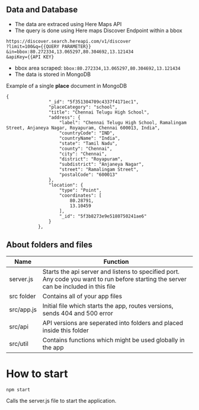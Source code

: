 ## Data and Database
- The data are extraced using Here Maps API
- The query is done using Here maps Discover Endpoint within a bbox

```
https://discover.search.hereapi.com/v1/discover
?limit=100&q={{QUERY PARAMETER}}
&in=bbox:80.272334,13.065297,80.304692,13.121434
&apiKey={{API KEY}
```
- bbox area scraped: `bbox:80.272334,13.065297,80.304692,13.121434`
- The data is stored in MongoDB

Example of a single **place** document in MongoDB
```
{
                "_id": "5f351304709c4337f4171ec1",
                "placeCategory": "school",
                "title": "Chennai Telugu High School",
                "address": {
                    "label": "Chennai Telugu High School, Ramalingam Street, Anjaneya Nagar, Royapuram, Chennai 600013, India",
                    "countryCode": "IND",
                    "countryName": "India",
                    "state": "Tamil Nadu",
                    "county": "Chennai",
                    "city": "Chennai",
                    "district": "Royapuram",
                    "subdistrict": "Anjaneya Nagar",
                    "street": "Ramalingam Street",
                    "postalCode": "600013"
                },
                "location": {
                    "type": "Point",
                    "coordinates": [
                        80.28791,
                        13.10459
                    ],
                    "_id": "5f3b8273e9e5180750241ae6"
                }
            },
```

## About folders and files

| Name       | Function                                                                    |
| ---------- | --------------------------------------------------------------------------- |
| server.js  | Starts the api server and listens to specified port. Any code you want to run before starting the server can be included in this file                         |
| src folder | Contains all of your app files                                              |
| src/app.js | Initial file which starts the app, routes versions, sends 404 and 500 error |
| src/api    | API versions are seperated into folders and placed inside this folder       |
| src/util   | Contains functions which might be used globally in the app                  |

# How to start

```
npm start
```

Calls the server.js file to start the application.
